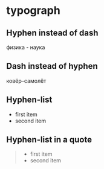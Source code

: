# typograph

## Hyphen instead of dash

физика - наука

## Dash instead of hyphen

ковёр–самолёт

## Hyphen-list

- first item
- second item

## Hyphen-list in a quote

> - first item
> - second item
